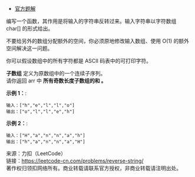 * [官方题解](https://leetcode-cn.com/problems/reverse-string/solution/fan-zhuan-zi-fu-chuan-by-leetcode-solution/)

编写一个函数，其作用是将输入的字符串反转过来。输入字符串以字符数组 char[] 的形式给出。

不要给另外的数组分配额外的空间，你必须原地修改输入数组、使用 O(1) 的额外空间解决这一问题。

你可以假设数组中的所有字符都是 ASCII 码表中的可打印字符。

**子数组** 定义为原数组中的一个连续子序列。<br>
请你返回 arr 中 **所有奇数长度子数组的和 。**

**示例 1：**:<br>
```
输入：["h","e","l","l","o"]
输出：["o","l","l","e","h"]
```

**示例 2：**:<br>

```
输入：["H","a","n","n","a","h"]
输出：["h","a","n","n","a","H"]
```


来源：力扣（LeetCode）<br>
链接：https://leetcode-cn.com/problems/reverse-string/ <br>
著作权归领扣网络所有。商业转载请联系官方授权，非商业转载请注明出处。<br>